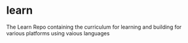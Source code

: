 # learn
The Learn Repo containing the curriculum for learning and building for various platforms using vaious languages
